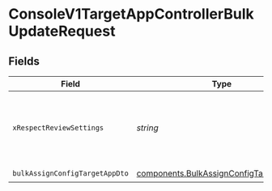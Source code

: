 # ConsoleV1TargetAppControllerBulkUpdateRequest


## Fields

| Field                                                                                              | Type                                                                                               | Required                                                                                           | Description                                                                                        |
| -------------------------------------------------------------------------------------------------- | -------------------------------------------------------------------------------------------------- | -------------------------------------------------------------------------------------------------- | -------------------------------------------------------------------------------------------------- |
| `xRespectReviewSettings`                                                                           | *string*                                                                                           | :heavy_minus_sign:                                                                                 | Optional header to respect review settings for mutation endpoints.                                 |
| `bulkAssignConfigTargetAppDto`                                                                     | [components.BulkAssignConfigTargetAppDto](../../models/components/bulkassignconfigtargetappdto.md) | :heavy_check_mark:                                                                                 | N/A                                                                                                |